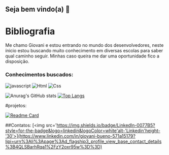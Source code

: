 ## Seja bem vindo(a) 👋
# Bibliografia
Me chamo Giovani e estou entrando no mundo dos desenvolvedores, neste ínicio estou buscando muito conhecimento em diversas escolas para saber qual caminho seguir. Minhas 
caso queira me dar uma oportunidade fico a disposição.
### Conhecimentos buscados:
![javascript](https://img.shields.io/badge/JavaScript-323330?style=for-the-badge&logo=javascript&logoColor=F7DF1E)
![Html](https://img.shields.io/badge/HTML5-E34F26?style=for-the-badge&logo=html5&logoColor=white)
![Css](https://img.shields.io/badge/CSS3-1572B6?style=for-the-badge&logo=css3&logoColor=white)


![Anurag's GitHub stats](https://github-readme-stats.vercel.app/api?username=Gbuennno&show_icons=true&theme=tokyonight)
[![Top Langs](https://github-readme-stats.vercel.app/api/top-langs/?username=Gbuennno_icons=true&theme=tokyonight)](https://github.com/anuraghazra/github-readme-stats)


#projetos:


[![Readme Card](https://github-readme-stats.vercel.app/api/pin/?username=Gbuennno&repo=jornada-dev-giovani.github.io)](https://github.com/anuraghazra/github-readme-stats)


##Contatos:
[<img src='https://img.shields.io/badge/LinkedIn-0077B5?style=for-the-badge&logo=linkedin&logoColor=white'alt-'Linkedin'height-'30'>](https://www.linkedin.com/in/giovani-bueno-571a15179?lipi=urn%3Ali%3Apage%3Ad_flagship3_profile_view_base_contact_details%3B4QLSBarhRqa1%2FzY2oxr95w%3D%3D)
